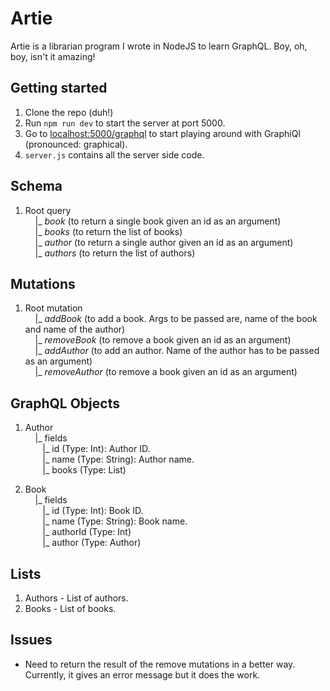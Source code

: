 # Artie

Artie is a librarian program I wrote in NodeJS to learn GraphQL. Boy, oh, boy, isn't it amazing!

## Getting started
1. Clone the repo (duh!)
2. Run ```npm run dev``` to start the server at port 5000.
3. Go to [localhost:5000/graphql](http://localhost:5000/graphql) to start playing around with GraphiQl (pronounced: graphical).
4. ```server.js``` contains all the server side code.

## Schema
1. Root query  
&nbsp;&nbsp;&nbsp;&nbsp;|_ _book_ (to return a single book given an id as an argument)  
&nbsp;&nbsp;&nbsp;&nbsp;|_ _books_ (to return the list of books)  
&nbsp;&nbsp;&nbsp;&nbsp;|_ _author_ (to return a single author given an id as an argument)  
&nbsp;&nbsp;&nbsp;&nbsp;|_ _authors_ (to return the list of authors)  

## Mutations
1. Root mutation  
&nbsp;&nbsp;&nbsp;&nbsp;|_ _addBook_ (to add a book. Args to be passed are, name of the book and name of the author)  
&nbsp;&nbsp;&nbsp;&nbsp;|_ _removeBook_ (to remove a book given an id as an argument)  
&nbsp;&nbsp;&nbsp;&nbsp;|_ _addAuthor_ (to add an author. Name of the author has to be passed as an argument)  
&nbsp;&nbsp;&nbsp;&nbsp;|_ _removeAuthor_ (to remove a book given an id as an argument)  

## GraphQL Objects  
1. Author  
&nbsp;&nbsp;&nbsp;&nbsp;|_ fields  
&nbsp;&nbsp;&nbsp;&nbsp;&nbsp;&nbsp;&nbsp;|_ id (Type: Int): Author ID.  
&nbsp;&nbsp;&nbsp;&nbsp;&nbsp;&nbsp;&nbsp;|_ name (Type: String): Author name.  
&nbsp;&nbsp;&nbsp;&nbsp;&nbsp;&nbsp;&nbsp;|_ books (Type: List)  

1. Book  
&nbsp;&nbsp;&nbsp;&nbsp;|_ fields  
&nbsp;&nbsp;&nbsp;&nbsp;&nbsp;&nbsp;&nbsp;|_ id (Type: Int): Book ID.  
&nbsp;&nbsp;&nbsp;&nbsp;&nbsp;&nbsp;&nbsp;|_ name (Type: String): Book name.  
&nbsp;&nbsp;&nbsp;&nbsp;&nbsp;&nbsp;&nbsp;|_ authorId (Type: Int)  
&nbsp;&nbsp;&nbsp;&nbsp;&nbsp;&nbsp;&nbsp;|_ author (Type: Author)  

## Lists
1. Authors - List of authors.
2. Books - List of books.

## Issues
* Need to return the result of the remove mutations in a better way. Currently, it gives an error message but it does the work.